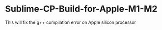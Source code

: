 # Sublime-CP-Build-for-Apple-M1-M2
This will fix the g++ compilation error on Apple silicon processor
